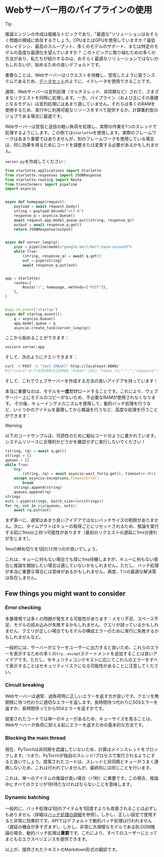 <!--⚠️ Note that this file is in Markdown but contain specific syntax for our doc-builder (similar to MDX) that may not be
rendered properly in your Markdown viewer.
-->

# Webサーバー用のパイプラインの使用

> [!TIP]
> 推論エンジンの作成は複雑なトピックであり、"最適な"ソリューションはおそらく問題の領域に依存するでしょう。CPUまたはGPUを使用していますか？最低のレイテンシ、最高のスループット、多くのモデルのサポート、または特定のモデルの高度な最適化を望んでいますか？
> このトピックに取り組むための多くの方法があり、私たちが紹介するのは、おそらく最適なソリューションではないかもしれないが、始めるための良いデフォルトです。

重要なことは、Webサーバーはリクエストを待機し、受信したように扱うシステムであるため、[データセット](pipeline_tutorial#using-pipelines-on-a-dataset)のように、イテレータを使用できることです。

通常、Webサーバーは並列処理（マルチスレッド、非同期など）されて、さまざまなリクエストを同時に処理します。一方、パイプライン（および主にその基礎となるモデル）は並列処理にはあまり適していません。それらは多くのRAMを使用するため、実行中に利用可能なリソースをすべて提供するか、計算集約型のジョブである場合に最適です。

Webサーバーは受信と送信の軽い負荷を処理し、実際の作業を1つのスレッドで処理するようにします。この例では`starlette`を使用します。実際のフレームワークはあまり重要ではありませんが、別のフレームワークを使用している場合は、同じ効果を得るためにコードを調整または変更する必要があるかもしれません。

`server.py`を作成してください：


```py
from starlette.applications import Starlette
from starlette.responses import JSONResponse
from starlette.routing import Route
from transformers import pipeline
import asyncio


async def homepage(request):
    payload = await request.body()
    string = payload.decode("utf-8")
    response_q = asyncio.Queue()
    await request.app.model_queue.put((string, response_q))
    output = await response_q.get()
    return JSONResponse(output)


async def server_loop(q):
    pipe = pipeline(model="google-bert/bert-base-uncased")
    while True:
        (string, response_q) = await q.get()
        out = pipe(string)
        await response_q.put(out)


app = Starlette(
    routes=[
        Route("/", homepage, methods=["POST"]),
    ],
)


@app.on_event("startup")
async def startup_event():
    q = asyncio.Queue()
    app.model_queue = q
    asyncio.create_task(server_loop(q))
```

ここから始めることができます：
```bash
uvicorn server:app
```

そして、次のようにクエリできます：
```bash
curl -X POST -d "test [MASK]" http://localhost:8000/
#[{"score":0.7742936015129089,"token":1012,"token_str":".","sequence":"test."},...]
```



そして、これでウェブサーバーを作成する方法の良いアイデアを持っています！

本当に重要なのは、モデルを**一度だけ**ロードすることです。これにより、ウェブサーバー上にモデルのコピーがないため、不必要なRAMが使用されなくなります。
その後、キューイングメカニズムを使用して、動的バッチ処理を行うなど、いくつかのアイテムを蓄積してから推論を行うなど、高度な処理を行うことができます：

> [!WARNING]
> 以下のコードサンプルは、可読性のために擬似コードのように書かれています。システムリソースに合理的かどうかを確認せずに実行しないでください！


```py
(string, rq) = await q.get()
strings = []
queues = []
while True:
    try:
        (string, rq) = await asyncio.wait_for(q.get(), timeout=0.001)  # 1ms
    except asyncio.exceptions.TimeoutError:
        break
    strings.append(string)
    queues.append(rq)
strings
outs = pipe(strings, batch_size=len(strings))
for rq, out in zip(queues, outs):
    await rq.put(out)
```

まず第一に、通常はあまり良いアイデアではないバッチサイズの制限がありません。次に、タイムアウトはキューの取得ごとにリセットされるため、推論を実行する前に1ms以上待つ可能性があります（最初のリクエストの遅延に1ms分遅れが生じます）。

1msの締め切りを1回だけ持つのが良いでしょう。

これは、キューに何もない場合でも常に1ms待機しますが、キューに何もない場合に推論を開始したい場合は適していないかもしれません。ただし、バッチ処理が本当に重要な場合には意味があるかもしれません。再度、1つの最適な解決策は存在しません。

## Few things you might want to consider

### Error checking

本番環境では多くの問題が発生する可能性があります：メモリ不足、スペース不足、モデルの読み込みが失敗するかもしれません、クエリが誤っているかもしれません、クエリが正しい場合でもモデルの構成エラーのために実行に失敗するかもしれませんなど。

一般的には、サーバーがエラーをユーザーに出力すると良いため、これらのエラーを表示するための多くの`try..except`ステートメントを追加することは良いアイデアです。ただし、セキュリティコンテキストに応じてこれらのエラーをすべて表示することはセキュリティリスクになる可能性があることに注意してください。

### Circuit breaking

Webサーバーは通常、過負荷時に正しいエラーを返す方が良いです。クエリを無期限に待つ代わりに適切なエラーを返します。長時間待つ代わりに503エラーを返すか、長時間待ってから504エラーを返すかです。

提案されたコードでは単一のキューがあるため、キューサイズを見ることは、Webサーバーが負荷に耐える前にエラーを返すための基本的な方法です。

### Blocking the main thread

現在、PyTorchは非同期を認識していないため、計算はメインスレッドをブロックします。つまり、PyTorchが独自のスレッド/プロセスで実行されるようにすると良いでしょう。提案されたコードは、スレッドと非同期とキューがうまく連携しないため、これは行われていませんが、最終的には同じことを行います。

これは、単一のアイテムの推論が長い場合（>1秒）に重要です。この場合、推論中にすべてのクエリが1秒待たなければならないことを意味します。

### Dynamic batching

一般的に、バッチ処理は1回のアイテムを1回渡すよりも改善されることは必ずしもありません（詳細は[バッチ処理の詳細](./main_classes/pipelines#pipeline-batching)を参照）。しかし、正しい設定で使用すると非常に効果的です。APIではデフォルトで動的バッチ処理は行われません（遅延の機会が多すぎます）。しかし、非常に大規模なモデルであるBLOOM推論の場合、動的バッチ処理は**重要**です。これにより、すべてのユーザーにとってまともなエクスペリエンスを提供できます。

以上が、提供されたテキストのMarkdown形式の翻訳です。
